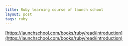 ```yaml
---
title: Ruby learning course of launch school
layout: post
tags: ruby
---
```


[https://launchschool.com/books/ruby/read/introduction](https://launchschool.com/books/ruby/read/introduction)